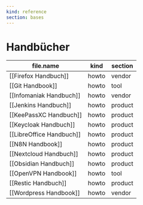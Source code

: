 ```yaml
---
kind: reference
section: bases
---
```


# Handbücher

| file.name                | kind  | section |
| ------------------------ | ----- | ------- |
| [[Firefox Handbuch]]     | howto | vendor  |
| [[Git Handbook]]         | howto | tool    |
| [[Infomaniak Handbuch]]  | howto | vendor  |
| [[Jenkins Handbuch]]     | howto | product |
| [[KeePassXC Handbuch]]   | howto | product |
| [[Keycloak Handbuch]]    | howto | product |
| [[LibreOffice Handbuch]] | howto | product |
| [[N8N Handbook]]         | howto | product |
| [[Nextcloud Handbuch]]   | howto | product |
| [[Obsidian Handbuch]]    | howto | product |
| [[OpenVPN Handbook]]     | howto | tool    |
| [[Restic Handbuch]]      | howto | product |
| [[Wordpress Handbook]]   | howto | vendor  |
